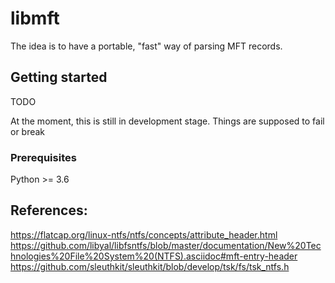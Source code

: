 # libmft

The idea is to have a portable, "fast" way of parsing MFT records.

## Getting started

TODO

At the moment, this is still in development stage. Things are supposed to fail or break

### Prerequisites

Python >= 3.6

## References:

https://flatcap.org/linux-ntfs/ntfs/concepts/attribute_header.html
https://github.com/libyal/libfsntfs/blob/master/documentation/New%20Technologies%20File%20System%20(NTFS).asciidoc#mft-entry-header
https://github.com/sleuthkit/sleuthkit/blob/develop/tsk/fs/tsk_ntfs.h
